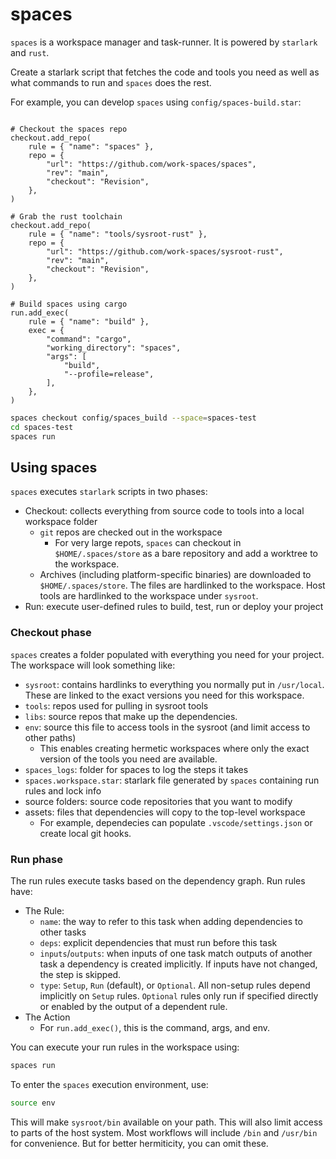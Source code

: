 # spaces

`spaces` is a workspace manager and task-runner. It is powered by `starlark` and `rust`.

Create a starlark script that fetches the code and tools you need as well as what commands to run and `spaces` does the rest.

For example, you can develop `spaces` using `config/spaces-build.star`:

```star

# Checkout the spaces repo
checkout.add_repo(
    rule = { "name": "spaces" },
    repo = {
        "url": "https://github.com/work-spaces/spaces",
        "rev": "main",
        "checkout": "Revision",
    },
)

# Grab the rust toolchain
checkout.add_repo(
    rule = { "name": "tools/sysroot-rust" },
    repo = {
        "url": "https://github.com/work-spaces/sysroot-rust",
        "rev": "main",
        "checkout": "Revision",
    },
)

# Build spaces using cargo
run.add_exec(
    rule = { "name": "build" },
    exec = {
        "command": "cargo",
        "working_directory": "spaces",
        "args": [
            "build",
            "--profile=release",
        ],
    },
)
```

```sh
spaces checkout config/spaces_build --space=spaces-test
cd spaces-test
spaces run
```

## Using spaces

`spaces` executes `starlark` scripts in two phases:

- Checkout: collects everything from source code to tools into a local workspace folder
    - `git` repos are checked out in the workspace
        - For very large repots, `spaces` can checkout in `$HOME/.spaces/store` as a bare repository and add a worktree to the workspace.
    - Archives (including platform-specific binaries) are downloaded to `$HOME/.spaces/store`. The files are hardlinked to the workspace. Host tools are hardlinked to the workspace under `sysroot`.
- Run: execute user-defined rules to build, test, run or deploy your project

### Checkout phase

`spaces` creates a folder populated with everything you need for your project. The workspace will look something like:

- `sysroot`: contains hardlinks to everything you normally put in `/usr/local`. These are linked to the exact versions you need for this workspace.
- `tools`: repos used for pulling in sysroot tools
- `libs`: source repos that make up the dependencies. 
- `env`: source this file to access tools in the sysroot (and limit access to other paths)
    - This enables creating hermetic workspaces where only the exact version of the tools you need are available.
- `spaces_logs`: folder for spaces to log the steps it takes
- `spaces.workspace.star`: starlark file generated by `spaces` containing run rules and lock info
- source folders: source code repositories that you want to modify
- assets: files that dependencies will copy to the top-level workspace
  - For example, dependecies can populate `.vscode/settings.json` or create local git hooks.

### Run phase

The run rules execute tasks based on the dependency graph. Run rules have:

- The Rule:
    - `name`: the way to refer to this task when adding dependencies to other tasks
    - `deps`: explicit dependencies that must run before this task
    - `inputs`/`outputs`: when inputs of one task match outputs of another task a dependency is created implicitly. If inputs have not changed, the step is skipped.
    - `type`: `Setup`, `Run` (default), or `Optional`. All non-setup rules depend implicitly on `Setup` rules. `Optional` rules only run if specified directly or enabled by the output of a dependent rule.
- The Action
    - For `run.add_exec()`, this is the command, args, and env.

You can execute your run rules in the workspace using:

```sh
spaces run
```

To enter the `spaces` execution environment, use:

```sh
source env
```

This will make `sysroot/bin` available on your path. This will also limit access to parts of the host system. Most workflows will include `/bin` and `/usr/bin` for convenience. But for better hermiticity, you can omit these.




